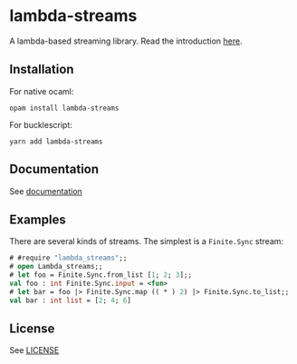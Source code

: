 # lambda-streams

A lambda-based streaming library. Read the introduction [here][1].


## Installation

For native ocaml:

```
opam install lambda-streams
```

For bucklescript:

```
yarn add lambda-streams
```


## Documentation

See [documentation][2]


## Examples

There are several kinds of streams. The simplest is a `Finite.Sync` stream:

```ocaml
# #require "lambda_streams";;
# open Lambda_streams;;
# let foo = Finite.Sync.from_list [1; 2; 3];;
val foo : int Finite.Sync.input = <fun>
# let bar = foo |> Finite.Sync.map (( * ) 2) |> Finite.Sync.to_list;;
val bar : int list = [2; 4; 6]
```


## License

See [LICENSE][3]


[1]: https://risto-stevcev.github.io/lambda-streams/lambda_streams
[2]: https://risto-stevcev.github.io/lambda-streams
[3]: https://github.com/Risto-Stevcev/lambda-streams/blob/master/LICENSE
